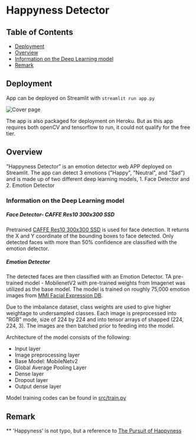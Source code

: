 # Happyness Detector

## Table of Contents

- [Deployment](#deployment)
- [Overview](#overview)
- [Information on the Deep Learning model](#Information-on-the-Deep-Learning-model)
- [Remark](#Remark)

## Deployment
App can be deployed on Streamlit with ```streamlit run app.py```

![Cover page](gif/happyness_detector.gif?raw=true "App")

The app is also packaged for deployment on Heroku. 
But as this app requires both openCV and tensorflow to run, it could not qualify for the free tier. 

## Overview
"Happyness Detector" is an emotion detector web APP deployed on Streamlit. 
The app can detect 3 emotions ("Happy", "Neutral", and "Sad") and is made up of two different deep learning models, 1. Face Detector and 2. Emotion Detector

### Information on the Deep Learning model
##### Face Detector- CAFFE Res10 300x300 SSD
Pretrained [CAFFE Res10 300x300 SSD](https://github.com/opencv/opencv/tree/master/samples/dnn) is used for face detection. It returns the X and Y coordinate of the bounding boxes to face detected.
Only detected faces with more than 50% confidence are classified with the emotion detector. 

##### Emotion Detector 
The detected faces are then classified with an Emotion Detector. 
TA pre-trained model - MobilenetV2 with pre-trained weights from Imagenet was utilized as the base model. 
The model is trained on roughly 75,000 emotion images from [MMI Facial Expression DB](https://mmifacedb.eu/).

Due to the imbalance dataset, class weights are used to give higher weightage to undersampled classes. 
Each image is preprocessed into "RGB" mode, size of 224 by 224 and into tensor arrays of shapped (224, 224, 3). 
The images are then batched prior to feeding into the model. 

Architecture of the model consists of the following:

- Input layer 
- Image preprocessing layer
- Base Model: MobileNetv2
- Global Average Pooling Layer
- Dense layer 
- Dropout layer
- Output dense layer

Model training codes can be found in [src/train.py](src/train.py)

## Remark

** 'Happyness' is not typo, but a reference to [The Pursuit of Happyness](https://en.wikipedia.org/wiki/The_Pursuit_of_Happyness)

